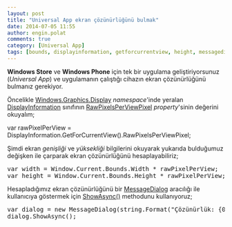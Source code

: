 ```yaml
---
layout: post
title: "Universal App ekran çözünürlüğünü bulmak"
date: 2014-07-05 11:55
author: engin.polat
comments: true
category: [Universal App]
tags: [bounds, displayinformation, getforcurrentview, height, messagedialog, rawpixelsperviewpixel, showasync, string.format, universal app, width, windows phone, windows store, windows.graphics.display, windows8, wp8]
---
```

**Windows Store** ve **Windows Phone** için tek bir uygulama geliştiriyorsunuz (*Universal App*) ve uygulamanın çalıştığı cihazın ekran çözünürlüğünü bulmanız gerekiyor.

Öncelikle <a href="http://msdn.microsoft.com/library/windows.graphics.display" title="Windows.Graphics.Display namespace" target="_blank">Windows.Graphics.Display</a> *namespace*'inde yeralan <a href="http://msdn.microsoft.com/library/windows.graphics.display.displayinformation" title="DisplayInformation class" target="_blank">DisplayInformation</a> sınıfının <a href="http://msdn.microsoft.com/library/windows.graphics.display.displayinformation.rawpixelsperviewpixel" title="DisplayInformation.RawPixelsPerViewPixel property" target="_blank">RawPixelsPerViewPixel</a> *property*'sinin değerini okuyalım;



var rawPixelPerView = DisplayInformation.GetForCurrentView().RawPixelsPerViewPixel;</pre>

Şimdi ekran *genişliği* ve *yüksekliği* bilgilerini okuyarak yukarıda bulduğumuz değişken ile çarparak ekran çözünürlüğünü hesaplayabiliriz;

<pre class="brush:csharp">var width = Window.Current.Bounds.Width * rawPixelPerView;
var height = Window.Current.Bounds.Height * rawPixelPerView;</pre>

Hesapladığımız ekran çözünürlüğünü bir <a href="http://msdn.microsoft.com/library/Windows/apps/windows.ui.popups.messagedialog" title="MessageDialog class" target="_blank">MessageDialog</a> aracılığı ile kullanıcıya göstermek için <a href="http://msdn.microsoft.com/library/Windows/apps/windows.ui.popups.messagedialog.showasync" title="MessageDialog.ShowAsync method" target="_blank">ShowAsync()</a> methodunu kullanıyoruz;

<pre class="brush:csharp">var dialog = new MessageDialog(string.Format("Çözünürlük: {0} * {1}", width, height);
dialog.ShowAsync();


